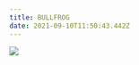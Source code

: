 ```yaml
---
title: BULLFROG
date: 2021-09-10T11:50:43.442Z
---
```

![](/images/uploads/screenshot-2021-09-10-at-13.51.14.png)